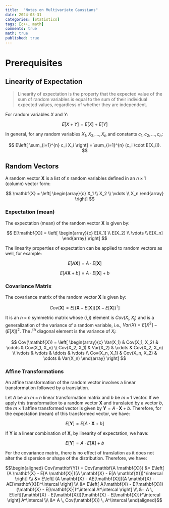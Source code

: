 ```yaml
---
title:  "Notes on Multivariate Gaussians"
date: 2024-03-31
categories: [Statistics]
tags: [c++, math]
comments: true
math: true
published: true
---
```

# Prerequisites

## Linearity of Expectation
> Linearity of expectation is the property that the expected value of the sum of random variables is equal to the sum of their individual expected values, regardless of whether they are independent.

For random variables $X$ and $Y$:

$$
E[X + Y] = E[X] + E[Y]
$$

In general, for any random variables $X_1, X_2, \dots, X_n$ and constants $c_1, c_2, \dots, c_n$:

$$
E\left[ \sum_{i=1}^{n} c_i X_i \right] = \sum_{i=1}^{n} (c_i \cdot E[X_i]).
$$

## Random Vectors

A random vector $\mathbf{X}$ is a list of $n$ random variables defined in an $n \times 1$ (column) vector form:

$$
\mathbf{X} = \left[ \begin{array}{c}
X_1 \\
X_2 \\
\vdots \\
X_n
\end{array} \right]
$$

### Expectation (mean)

The expectation (mean) of the random vector $\mathbf{X}$ is given by:

$$
E[\mathbf{X}] = \left[ \begin{array}{c}
E[X_1] \\
E[X_2] \\
\vdots \\
E[X_n]
\end{array} \right]
$$

The linearity properties of expectation can be applied to random vectors as well, for example:

$$
E[A\mathbf{X}] = A \cdot E[\mathbf{X}]
$$

$$
E[A\mathbf{X} + b] = A \cdot E[\mathbf{X}] + b
$$

### Covariance Matrix

The covariance matrix of the random vector $\mathbf{X}$ is given by:

$$
Cov(\mathbf{X}) = E\left[ (\mathbf{X} - E[\mathbf{X}])(\mathbf{X} - E[\mathbf{X}])^\intercal \right]
$$

It is an $n \times n$ symmetric matrix whose $(i, j)$ element is $Cov(X_i, X_j)$ and is a generalization of the variance of a random variable, i.e., $Var(X) = E[X^2] - (E[X])^2$. The $i^\text{th}$ diagonal element is the variance of $X_i$:

$$
Cov(\mathbf{X}) = \left[ \begin{array}{c}
Var(X_1) & Cov(X_1, X_2) & \cdots & Cov(X_1, X_n) \\
Cov(X_2, X_1) & Var(X_2) & \cdots & Cov(X_2, X_n) \\
\vdots & \vdots & \ddots & \vdots \\
Cov(X_n, X_1) & Cov(X_n, X_2) & \cdots & Var(X_n)
\end{array} \right]
$$

### Affine Transformations

An affine transformation of the random vector involves a linear transformation followed by a translation.

Let $A$ be an $m \times n$ linear transformation matrix and $b$ be $m \times 1$ vector. If we apply this transformation to a random vector $\mathbf{X}$ and translated by a vector $b$, the $m \times 1$ affine transformed vector is given by $\mathbf{Y} = A \cdot \mathbf{X} + b$. Therefore, for the expectation (mean) of this transformed vector, we have:

$$
E[\mathbf{Y}] = E[A \cdot \mathbf{X} + b]
$$

If $\mathbf{Y}$ is a linear combination of $\mathbf{X}$, by linearity of expectation, we have:

$$
E[\mathbf{Y}] = A \cdot E[\mathbf{X}] + b
$$

For the covariance matrix, there is no effect of translation as it does not alter the dispersion or shape of the distribution. Therefore, we have:

$$\begin{aligned}
Cov(\mathbf{Y}) = Cov(\mathbf{A \mathbf{X}}) &= E\left[ (A \mathbf{X} - E[A \mathbf{X}])(A \mathbf{X} - E[A \mathbf{X}])^\intercal \right] \\\
&= E\left[ (A \mathbf{X} - AE[\mathbf{X}])(A \mathbf{X} - AE[\mathbf{X}])^\intercal \right] \\\
&= E\left[ A(\mathbf{X} - E[\mathbf{X}])(\mathbf{X} - E[\mathbf{X}])^\intercal A^\intercal \right] \\\
&= A \, E\left[(\mathbf{X} - E[\mathbf{X}])(\mathbf{X} - E[\mathbf{X}])^\intercal \right] A^\intercal \\\
&= A \, Cov(\mathbf{X}) \, A^\intercal
\end{aligned}$$